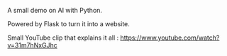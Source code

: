 A small demo on AI with Python.

Powered by Flask to turn it into a website.

Small YouTube clip that explains it all : https://www.youtube.com/watch?v=31m7hNxGJhc 
